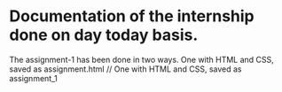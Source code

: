 # Documentation of the internship done on day today basis.
The assignment-1 has been done in two ways.
One with HTML and CSS, saved as assignment.html //
One with HTML and CSS, saved as assignment_1
